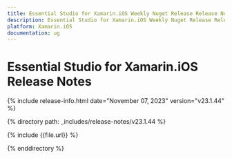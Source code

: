 ```yaml
---
title: Essential Studio for Xamarin.iOS Weekly Nuget Release Release Notes  
description: Essential Studio for Xamarin.iOS Weekly Nuget Release Release Notes  
platform: Xamarin.iOS
documentation: ug
---
```


# Essential Studio for Xamarin.iOS  Release Notes  

{% include release-info.html date="November 07, 2023"  version="v23.1.44" %} 

{% directory path: _includes/release-notes/v23.1.44 %}

{% include {{file.url}} %}

{% enddirectory %}